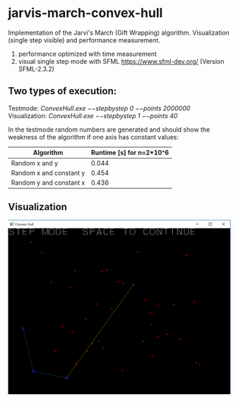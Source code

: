 # jarvis-march-convex-hull
Implementation of the Jarvi's March (Gift Wrapping) algorithm. Visualization (single step visible) and performance measurement.

1. performance optimized with time measurement
2. visual single step mode with SFML https://www.sfml-dev.org/ (Version SFML-2.3.2)

## Two types of execution:

Testmode:
*ConvexHull.exe −−stepbystep 0 −−points 2000000*
Visualization:
*ConvexHull.exe −−stepbystep 1 −−points 40*

In the testmode random numbers are generated and should show the weakness of the algorithm if one axis has constant values:

Algorithm           |   Runtime [s] for n=2*10^6
--------------------|------------------------------
Random x and y      |       0.044
Random x and constant y |   0.454
Random y and constant x |   0.436

## Visualization

![jarvis-march](Step_Mode.png)

